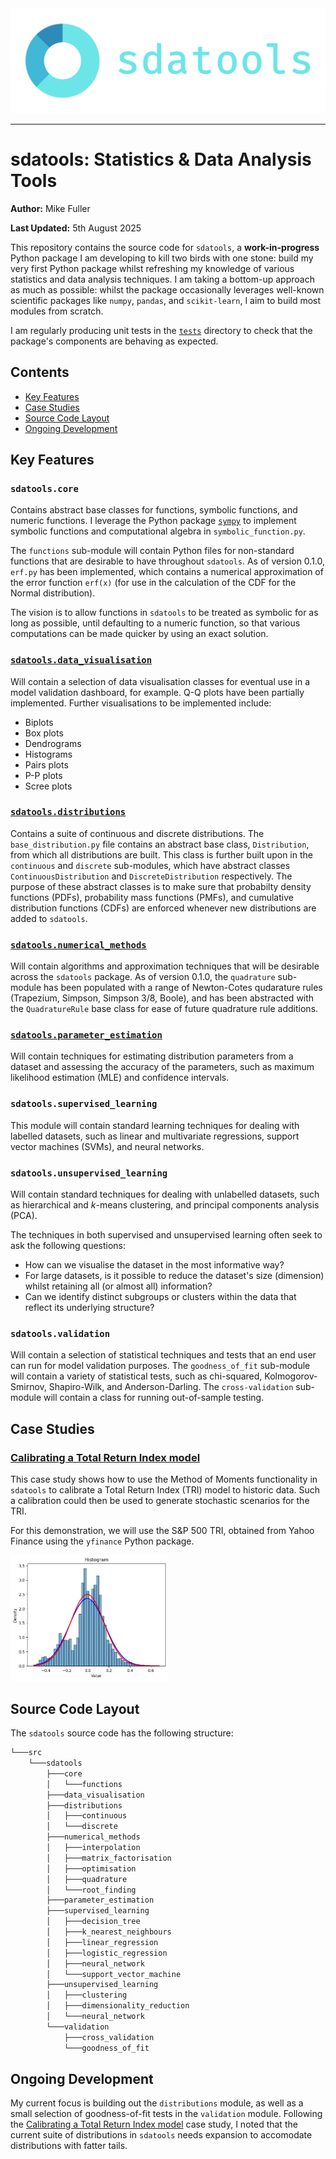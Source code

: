 <picture align="center">
  <source media="(prefers-color-scheme: dark)" srcset="images/logo.png">
  <img alt="sdatools Logo" src="images/logo.png">
</picture>

-----------------

# sdatools: Statistics & Data Analysis Tools

**Author:** Mike Fuller

**Last Updated:** 5th August 2025

This repository contains the source code for `sdatools`, a **work-in-progress** Python package I am developing to kill two birds with one stone: build my very first Python package whilst refreshing my knowledge of various statistics and data analysis techniques. I am taking a bottom-up approach as much as possible: whilst the package occasionally leverages well-known scientific packages like `numpy`, `pandas`, and `scikit-learn`, I aim to build most modules from scratch.

I am regularly producing unit tests in the [`tests`](https://github.com/itsmikefuller/sdatools/tree/main/tests) directory to check that the package's components are behaving as expected. 

## Contents

- [Key Features](#key-features)
- [Case Studies](#case-studies)
- [Source Code Layout](#source-code-layout)
- [Ongoing Development](#ongoing-development)

## Key Features

### `sdatools.core`

Contains abstract base classes for functions, symbolic functions, and numeric functions. I leverage the Python package [`sympy`](https://www.sympy.org/en/index.html) to implement symbolic functions and computational algebra in `symbolic_function.py`. 

The `functions` sub-module will contain Python files for non-standard functions that are desirable to have throughout `sdatools`. As of version 0.1.0, `erf.py` has been implemented, which contains a numerical approximation of the error function `erf(x)` (for use in the calculation of the CDF for the Normal distribution).

The vision is to allow functions in `sdatools` to be treated as symbolic for as long as possible, until defaulting to a numeric function, so that various computations can be made quicker by using an exact solution.

### [`sdatools.data_visualisation`](https://github.com/itsmikefuller/sdatools/tree/main/src/sdatools/data_visualisation)

Will contain a selection of data visualisation classes for eventual use in a model validation dashboard, for example. Q-Q plots have been partially implemented. Further visualisations to be implemented include:
- Biplots
- Box plots
- Dendrograms
- Histograms
- Pairs plots
- P-P plots
- Scree plots

### [`sdatools.distributions`](https://github.com/itsmikefuller/sdatools/tree/main/src/sdatools/distributions)

Contains a suite of continuous and discrete distributions. The `base_distribution.py` file contains an abstract base class, `Distribution`, from which all distributions are built. This class is further built upon in the `continuous` and `discrete` sub-modules, which have abstract classes `ContinuousDistribution` and `DiscreteDistribution` respectively. The purpose of these abstract classes is to make sure that probabilty density functions (PDFs), probability mass functions (PMFs), and cumulative distribution functions (CDFs) are enforced whenever new distributions are added to `sdatools`.

### [`sdatools.numerical_methods`](https://github.com/itsmikefuller/sdatools/tree/main/src/sdatools/numerical_methods)

Will contain algorithms and approximation techniques that will be desirable across the `sdatools` package. As of version 0.1.0, the `quadrature` sub-module has been populated with a range of Newton-Cotes qudarature rules (Trapezium, Simpson, Simpson 3/8, Boole), and has been abstracted with the `QuadratureRule` base class for ease of future quadrature rule additions.

### [`sdatools.parameter_estimation`](https://github.com/itsmikefuller/sdatools/tree/main/src/sdatools/parameter_estimation)

Will contain techniques for estimating distribution parameters from a dataset and assessing the accuracy of the parameters, such as maximum likelihood estimation (MLE) and confidence intervals.

### `sdatools.supervised_learning`

This module will contain standard learning techniques for dealing with labelled datasets, such as linear and multivariate regressions, support vector machines (SVMs), and neural networks.

### `sdatools.unsupervised_learning`

Will contain standard techniques for dealing with unlabelled datasets, such as hierarchical and $k$-means clustering, and principal components analysis (PCA). 

The techniques in both supervised and unsupervised learning often seek to ask the following questions:
- How can we visualise the dataset in the most informative way?
- For large datasets, is it possible to reduce the dataset's size (dimension) whilst retaining all (or almost all) information?
- Can we identify distinct subgroups or clusters within the data that reflect its underlying structure?
 
### `sdatools.validation`

Will contain a selection of statistical techniques and tests that an end user can run for model validation purposes. The `goodness_of_fit` sub-module will contain a variety of statistical tests, such as chi-squared, Kolmogorov-Smirnov, Shapiro-Wilk, and Anderson-Darling. The `cross-validation` sub-module will contain a class for running out-of-sample testing.

## Case Studies

### [Calibrating a Total Return Index model](https://github.com/itsmikefuller/sdatools/tree/main/case_studies/total_return_index.ipynb)

This case study shows how to use the Method of Moments functionality in `sdatools` to calibrate a Total Return Index (TRI) model to historic data. Such a calibration could then be used to generate stochastic scenarios for the TRI.

For this demonstration, we will use the S&P 500 TRI, obtained from Yahoo Finance using the `yfinance` Python package.

<picture align="center">
  <source media="(prefers-color-scheme: dark)" srcset="images/total_return_index.png">
  <img alt="Calibrating a Total Return Index model" src="images/total_return_index.png" width=50%>
</picture>

## Source Code Layout

The `sdatools` source code has the following structure:

```bash
└───src
    └───sdatools
        ├───core
        │   └───functions
        ├───data_visualisation
        ├───distributions
        │   ├───continuous
        │   └───discrete
        ├───numerical_methods
        │   ├───interpolation
        │   ├───matrix_factorisation
        │   ├───optimisation
        │   ├───quadrature
        │   └───root_finding
        ├───parameter_estimation
        ├───supervised_learning
        │   ├───decision_tree
        │   ├───k_nearest_neighbours
        │   ├───linear_regression
        │   ├───logistic_regression
        │   ├───neural_network
        │   └───support_vector_machine
        ├───unsupervised_learning
        │   ├───clustering
        │   ├───dimensionality_reduction
        │   └───neural_network
        └───validation
            ├───cross_validation
            └───goodness_of_fit
```

## Ongoing Development

My current focus is building out the `distributions` module, as well as a small selection of goodness-of-fit tests in the `validation` module. Following the [Calibrating a Total Return Index model](https://github.com/itsmikefuller/sdatools/tree/main/case_studies/total_return_index/total_return_index.ipynb) case study, I noted that the current suite of distributions in `sdatools` needs expansion to accomodate distributions with fatter tails.